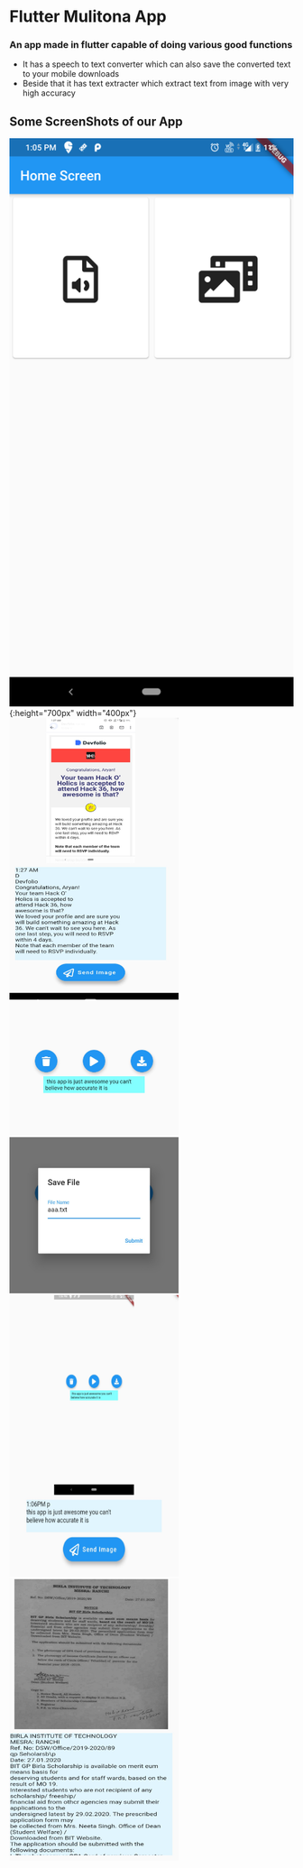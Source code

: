 # Flutter Mulitona App
### An app made in flutter capable of doing various good functions

* It has a speech to text converter which can also save the converted text to your mobile downloads
* Beside that it has text extracter which extract text from image with very high accuracy


## Some ScreenShots of our App
![](images/1.png){:height="700px" width="400px"}
<img src="images/6.png" width="300" height="500">
<br>
<img src="images/2.png" width="300">
<img src="images/3.png" width="300">
<img src="images/4.png" width="300" height="500">
<img src="images/5.png" width="300" height="500">



